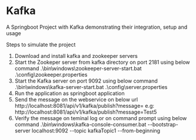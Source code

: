 # Kafka
A Springboot Project with Kafka demonstrating their integration, setup and usage

Steps to simulate the project

1. Download and install kafka and zookeeper servers
2. Start the Zookeper server from kafka directory on port 2181 using below command
    .\bin\windows\zookeeper-server-start.bat .\config\zookeeper.properties
3. Start the Kafka server on port 9092 using below command
    .\bin\windows\kafka-server-start.bat .\config\server.properties
4. Run the application as springboot application
5. Send the message on the webservice on below url
    http://localhost:8081/api/v1/kafka/publish?message=<Message>
    e.g: http://localhost:8081/api/v1/kafka/publish?message=Test5
6. Verify the message on teminal log or on command prompt using below command 
    .\bin\windows\kafka-console-consumer.bat --bootstrap-server localhost:9092 --topic kafkaTopic1 --from-beginning